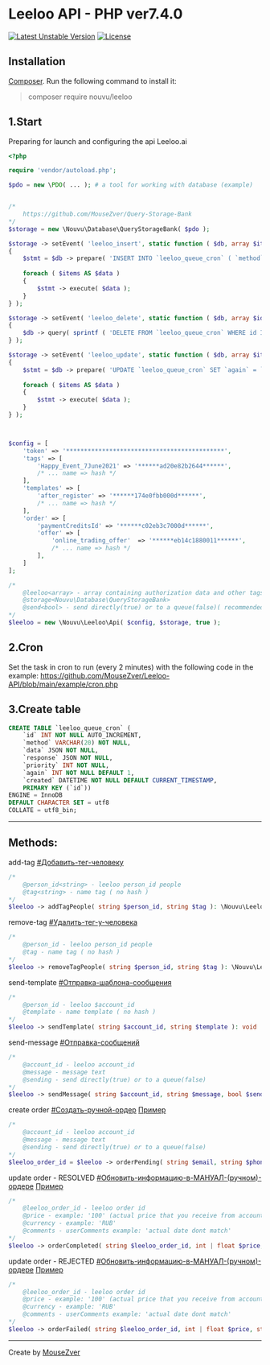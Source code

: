 Leeloo API - PHP ver7.4.0
=
[![Latest Unstable Version](https://poser.pugx.org/nouvu/leeloo/v/stable)](https://packagist.org/packages/nouvu/leeloo) [![License](https://poser.pugx.org/nouvu/leeloo/license)](//packagist.org/packages/nouvu/leeloo)

## Installation
[Composer](http://getcomposer.org). Run the following command to install it:
> composer require nouvu/leeloo

## 1.Start

Preparing for launch and configuring the api Leeloo.ai

```php
<?php

require 'vendor/autoload.php';

$pdo = new \PDO( ... ); # a tool for working with database (example)


/*
	https://github.com/MouseZver/Query-Storage-Bank
*/
$storage = new \Nouvu\Database\QueryStorageBank( $pdo );

$storage -> setEvent( 'leeloo_insert', static function ( $db, array $items ): void
{
	$stmt = $db -> prepare( 'INSERT INTO `leeloo_queue_cron` ( `method`, `data`, `response`, `priority` ) VALUES ( ?,?,?,? )' );
	
	foreach ( $items AS $data )
	{
		$stmt -> execute( $data );
	}
} );

$storage -> setEvent( 'leeloo_delete', static function ( $db, array $ids ): void
{
	$db -> query( sprintf ( 'DELETE FROM `leeloo_queue_cron` WHERE id IN ( %s )', implode ( ',', $ids ) ) );
} );

$storage -> setEvent( 'leeloo_update', static function ( $db, array $items ): void
{
	$stmt = $db -> prepare( 'UPDATE `leeloo_queue_cron` SET `again` = `again` + 1, `response` = ? WHERE `id` = ?' );
	
	foreach ( $items AS $data )
	{
		$stmt -> execute( $data );
	}
} );



$config = [
	'token' => '********************************************',
	'tags' => [
		'Happy_Event_7June2021' => '******ad20e82b2644******',
		/* ... name => hash */
	],
	'templates' => [
		'after_register' => '******174e0fbb000d******',
		/* ... name => hash */
	],
	'order' => [
		'paymentCreditsId' => '******c02eb3c7000d******',
		'offer' => [
			'online_trading_offer'	=> '******eb14c1880011******',
			/* ... name => hash */
		],
	]
];

/*
	@leeloo<array> - array containing authorization data and other tags, templates, etc.
	@storage<Nouvu\Database\QueryStorageBank>
	@send<bool> - send directly(true) or to a queue(false)( recommended ).
*/
$leeloo = new \Nouvu\Leeloo\Api( $config, $storage, true );
```

## 2.Cron
Set the task in cron to run (every 2 minutes) with the following code in the example:
https://github.com/MouseZver/Leeloo-API/blob/main/example/cron.php

## 3.Create table
```sql
CREATE TABLE `leeloo_queue_cron` (
	`id` INT NOT NULL AUTO_INCREMENT,
	`method` VARCHAR(20) NOT NULL,
	`data` JSON NOT NULL,
	`response` JSON NOT NULL,
	`priority` INT NOT NULL,
	`again` INT NOT NULL DEFAULT 1,
	`created` DATETIME NOT NULL DEFAULT CURRENT_TIMESTAMP,
	PRIMARY KEY (`id`))
ENGINE = InnoDB
DEFAULT CHARACTER SET = utf8
COLLATE = utf8_bin;
```
***

## Methods:

add-tag
[#Добавить-тег-человеку](https://leelooai.atlassian.net/wiki/spaces/DOC/pages/1389756423/API+v+2.0#Добавить-тег-человеку)
```php
/*
    @person_id<string> - leeloo person_id people
    @tag<string> - name tag ( no hash )
*/
$leeloo -> addTagPeople( string $person_id, string $tag ): \Nouvu\Leeloo\Api
```

remove-tag
[#Удалить-тег-у-человека](https://leelooai.atlassian.net/wiki/spaces/DOC/pages/1389756423/API+v+2.0#Удалить-тег-у-человека)
```php
/*
    @person_id - leeloo person_id people
    @tag - name tag ( no hash )
*/
$leeloo -> removeTagPeople( string $person_id, string $tag ): \Nouvu\Leeloo\Api
```

send-template
[#Отправка-шаблона-сообщения](https://leelooai.atlassian.net/wiki/spaces/DOC/pages/1389756423/API+v+2.0#Отправка-шаблона-сообщения)
```php
/*
    @person_id - leeloo $account_id
    @template - name template ( no hash )
*/
$leeloo -> sendTemplate( string $account_id, string $template ): void
```

send-message
[#Отправка-сообщений](https://leelooai.atlassian.net/wiki/spaces/DOC/pages/1389756423/API+v+2.0#Отправка-сообщений)
```php
/*
    @account_id - leeloo account_id
    @message - message text
    @sending - send directly(true) or to a queue(false)
*/
$leeloo -> sendMessage( string $account_id, string $message, bool $sending = true ): void
```

create order
[#Создать-ручной-ордер](https://leelooai.atlassian.net/wiki/spaces/DOC/pages/1389756423/API+v+2.0#Создать-ручной-ордер)
[Пример](https://github.com/MouseZver/Leeloo-API/blob/main/example/failed_order_pending.php)
```php
/*
    @account_id - leeloo account_id
    @message - message text
    @sending - send directly(true) or to a queue(false)
*/
$leeloo_order_id = $leeloo -> orderPending( string $email, string $phone, string $personId, string $offer ): ?string
```

update order - RESOLVED
[#Обновить-информацию-в-МАНУАЛ-(ручном)-ордере](https://leelooai.atlassian.net/wiki/spaces/DOC/pages/1389756423/API+v+2.0#Обновить-информацию-в-МАНУАЛ-(ручном)-ордере)
[Пример](https://github.com/MouseZver/Leeloo-API/blob/main/example/failed_order_update.php)
```php
/*
    @leeloo_order_id - leeloo order id
    @price - example: '100' (actual price that you receive from account)
    @currency - example: 'RUB'
    @comments - userComments example: 'actual date dont match'
*/
$leeloo -> orderCompleted( string $leeloo_order_id, int | float $price, string $currency = 'USD', string $comments = 'card' ): void
```

update order - REJECTED
[#Обновить-информацию-в-МАНУАЛ-(ручном)-ордере](https://leelooai.atlassian.net/wiki/spaces/DOC/pages/1389756423/API+v+2.0#Обновить-информацию-в-МАНУАЛ-(ручном)-ордере)
[Пример](https://github.com/MouseZver/Leeloo-API/blob/main/example/failed_order_update.php)
```php
/*
    @leeloo_order_id - leeloo order id
    @price - example: '100' (actual price that you receive from account)
    @currency - example: 'RUB'
    @comments - userComments example: 'actual date dont match'
*/
$leeloo -> orderFailed( string $leeloo_order_id, int | float $price, string $currency = 'USD', string $comments = 'card' ): void
```
***

Create by [MouseZver](//php.ru/forum/members/40235)
